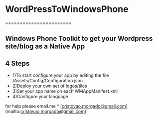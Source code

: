 # WordPressToWindowsPhone
=======================

## Windows Phone Toolkit to get your Wordpress site/blog as a Native App

## 4 Steps
* 1)To start configure your app by editing the file /Assets/Config/Configuration.json
* 2)Deploy your own set of logos/tiles
* 3)Set your app name on each WMAppManifest.xml
* 4)Configure your language




for help please email.me * [cristovao.morgado@gmail.com] (mailto:cristovao.morgado@gmail.com)